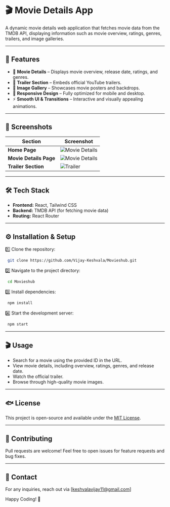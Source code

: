 # 🎬 Movie Details App

A dynamic movie details web application that fetches movie data from the TMDB API, displaying information such as movie overview, ratings, genres, trailers, and image galleries.

---

## 🚀 Features

- 📌 **Movie Details** – Displays movie overview, release date, ratings, and genres.
- 🎥 **Trailer Section** – Embeds official YouTube trailers.
- 🏰️ **Image Gallery** – Showcases movie posters and backdrops.
- 🔄 **Responsive Design** – Fully optimized for mobile and desktop.
- ⚡ **Smooth UI & Transitions** – Interactive and visually appealing animations.

---

## 📸 Screenshots

| Section | Screenshot |
|---------|------------|
| **Home Page** | ![Movie Details](./src/Screenshots/Screenshot%202025-02-22%20at%205.02.20 PM.png) |
| **Movie Details Page** | ![Movie Details](./src/Screenshots/Screenshot%202025-02-22%20at%205.02.47 PM.png) |
| **Trailer Section** | ![Trailer](./src/Screenshots/Screenshot%202025-02-22%20at%205.02.56 PM.png) |

---

## 🛠️ Tech Stack

- **Frontend:** React, Tailwind CSS
- **Backend:** TMDB API (for fetching movie data)
- **Routing:** React Router

---

## ⚙️ Installation & Setup

1️⃣ Clone the repository:
```sh
 git clone https://github.com/Vijay-Keshvala/Movieshub.git
```

2️⃣ Navigate to the project directory:
```sh
 cd Movieshub
```

3️⃣ Install dependencies:
```sh
 npm install
```

4️⃣ Start the development server:
```sh
 npm start
```

---

## 🎬 Usage

- Search for a movie using the provided ID in the URL.
- View movie details, including overview, ratings, genres, and release date.
- Watch the official trailer.
- Browse through high-quality movie images.

---

## 🐟 License
This project is open-source and available under the [MIT License](LICENSE).

---

## 🤝 Contributing
Pull requests are welcome! Feel free to open issues for feature requests and bug fixes.

---

## 💎 Contact
For any inquiries, reach out via [keshvalavijay11@gmail.com]

Happy Coding! 🎉